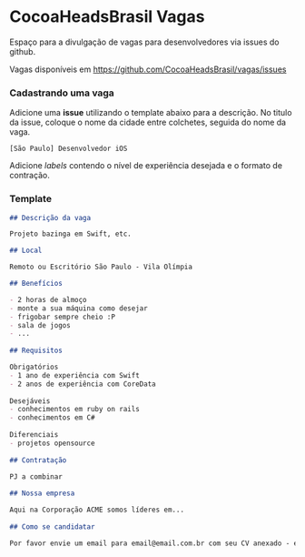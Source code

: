 # CocoaHeadsBrasil Vagas

Espaço para a divulgação de vagas para desenvolvedores via issues do github.

Vagas disponíveis em https://github.com/CocoaHeadsBrasil/vagas/issues

### Cadastrando uma vaga

Adicione uma **issue** utilizando o template abaixo para a descrição. No titulo da issue, coloque o nome da cidade entre colchetes, seguida do nome da vaga.

`[São Paulo] Desenvolvedor iOS`

Adicione _labels_ contendo o nível de experiência desejada e o formato de contração. 

### Template
```markdown
## Descrição da vaga

Projeto bazinga em Swift, etc.

## Local

Remoto ou Escritório São Paulo - Vila Olímpia

## Benefícios

- 2 horas de almoço
- monte a sua máquina como desejar
- frigobar sempre cheio :P
- sala de jogos
- ...
 
## Requisitos

Obrigatórios
- 1 ano de experiência com Swift
- 2 anos de experiência com CoreData
  
Desejáveis
- conhecimentos em ruby on rails
- conhecimentos em C#
  
Diferenciais
- projetos opensource
 
## Contratação

PJ a combinar
 
## Nossa empresa

Aqui na Corporação ACME somos líderes em...
 
## Como se candidatar

Por favor envie um email para email@email.com.br com seu CV anexado - enviar no assunto: Vaga iOS
```
